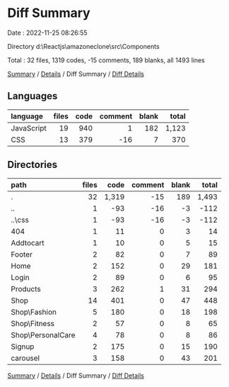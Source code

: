 # Diff Summary

Date : 2022-11-25 08:26:55

Directory d:\\Reactjs\\amazoneclone\\src\\Components

Total : 32 files,  1319 codes, -15 comments, 189 blanks, all 1493 lines

[Summary](results.md) / [Details](details.md) / Diff Summary / [Diff Details](diff-details.md)

## Languages
| language | files | code | comment | blank | total |
| :--- | ---: | ---: | ---: | ---: | ---: |
| JavaScript | 19 | 940 | 1 | 182 | 1,123 |
| CSS | 13 | 379 | -16 | 7 | 370 |

## Directories
| path | files | code | comment | blank | total |
| :--- | ---: | ---: | ---: | ---: | ---: |
| . | 32 | 1,319 | -15 | 189 | 1,493 |
| .. | 1 | -93 | -16 | -3 | -112 |
| ..\\css | 1 | -93 | -16 | -3 | -112 |
| 404 | 1 | 11 | 0 | 3 | 14 |
| Addtocart | 1 | 10 | 0 | 5 | 15 |
| Footer | 2 | 82 | 0 | 7 | 89 |
| Home | 2 | 152 | 0 | 29 | 181 |
| Login | 2 | 89 | 0 | 6 | 95 |
| Products | 3 | 262 | 1 | 31 | 294 |
| Shop | 14 | 401 | 0 | 47 | 448 |
| Shop\\Fashion | 5 | 180 | 0 | 18 | 198 |
| Shop\\Fitness | 2 | 57 | 0 | 8 | 65 |
| Shop\\PersonalCare | 4 | 78 | 0 | 8 | 86 |
| Signup | 2 | 175 | 0 | 15 | 190 |
| carousel | 3 | 158 | 0 | 43 | 201 |

[Summary](results.md) / [Details](details.md) / Diff Summary / [Diff Details](diff-details.md)